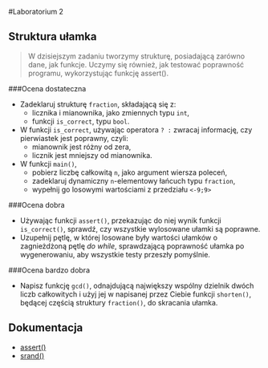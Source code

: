 #Laboratorium 2
## Struktura ułamka
>   W dzisiejszym zadaniu tworzymy strukturę, posiadającą zarówno dane, jak funkcje. Uczymy się również, jak testować poprawność programu, wykorzystując funkcję assert().

###Ocena dostateczna
- Zadeklaruj strukturę `fraction`, składającą się z:
    - licznika i mianownika, jako zmiennych typu `int`,
    - funkcji `is_correct`, typu `bool`.
- W funkcji `is_correct`, używając operatora `? :` zwracaj informację, czy pierwiastek jest poprawny, czyli:
    - mianownik jest różny od zera,
    - licznik jest mniejszy od mianownika.
- W funkcji `main()`,
    - pobierz liczbę całkowitą `n`, jako argument wiersza poleceń,
    - zadeklaruj dynamiczny `n`-elementowy łańcuch typu `fraction`,
    - wypełnij go losowymi wartościami z przedziału `<-9;9>`

###Ocena dobra
- Używając funkcji `assert()`, przekazując do niej wynik funkcji `is_correct()`, sprawdź, czy wszystkie wylosowane ułamki są poprawne.
- Uzupełnij pętlę, w której losowane były wartości ułamków o zagnieżdżoną pętlę *do while*, sprawdzającą poprawność ułamka po wygenerowaniu, aby wszystkie testy przeszły pomyślnie.

###Ocena bardzo dobra
- Napisz funkcję `gcd()`, odnajdującą największy wspólny dzielnik dwóch liczb całkowitych i użyj jej w napisanej przez Ciebie funkcji `shorten()`, będącej częścią struktury `fraction()`, do skracania ułamka.

## Dokumentacja
- [assert()](http://www.cplusplus.com/reference/cassert/assert/)
- [srand()](http://www.cplusplus.com/reference/cstdlib/srand/)